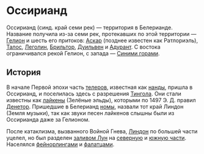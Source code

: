 # Оссирианд

Оссирианд (синд. край семи рек) — территория в Белерианде. Название получила
из-за семи рек, протекавших по этой территории — [Гелион](Гелион.md) и шесть
его притоков: [Аскар](Аскар.md) (позднее известен как Ратлориэль),
[Талос](Талос.md), [Леголин](Леголин.md), [Брильтор](Брильтор.md),
[Дуильвен](Дуильвен.md) и [Адурант](Адурант.md). С востока ограничивался рекой
Гелион, с запада — [Синими горами](Синие%20Горы.md).

## История

В начале Первой эпохи часть [телеров](Народы/телеры.md), известная как
[нанды](Народы/нанды.md), пришла в Оссирианд, и поселилась здесь с разрешения
[Тингола](Личности/Тингол.md). Они стали известны как
[лайкены](Народы/лайкены.md) (Зелёные эльды), которыми по 1497 Э. Д. правил
[Денетор](Личности/Денетор.md). Пришедшие в Белерианд [номы](Народы/номы.md),
назвали тот край Линдон (Земля музыки), так как звуки песен лайкенов слышны
были из Оссирианда даже за Гелионом.

После катаклизма, вызванного Войной Гнева, [Линдон]() по большей части уцелел,
но был разделен [заливом Лун]() на [северную]() и [южную части](). Населялся
[фейнорлингами]() и [фалатцами]().
